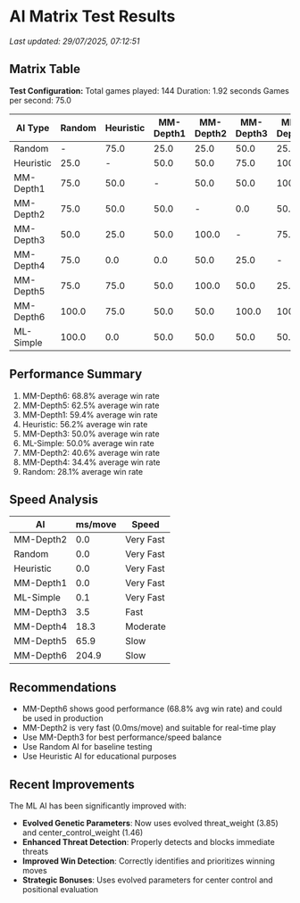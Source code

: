 # AI Matrix Test Results

_Last updated: 29/07/2025, 07:12:51_

## Matrix Table

**Test Configuration:**
Total games played: 144
Duration: 1.92 seconds
Games per second: 75.0

| AI Type   | Random | Heuristic | MM-Depth1 | MM-Depth2 | MM-Depth3 | MM-Depth4 | MM-Depth5 | MM-Depth6 | ML-Simple |
| --------- | ------ | --------- | --------- | --------- | --------- | --------- | --------- | --------- | --------- |
| Random    | -      | 75.0      | 25.0      | 25.0      | 50.0      | 25.0      | 25.0      | 0.0       | 0.0       |
| Heuristic | 25.0   | -         | 50.0      | 50.0      | 75.0      | 100.0     | 25.0      | 25.0      | 100.0     |
| MM-Depth1 | 75.0   | 50.0      | -         | 50.0      | 50.0      | 100.0     | 50.0      | 50.0      | 50.0      |
| MM-Depth2 | 75.0   | 50.0      | 50.0      | -         | 0.0       | 50.0      | 0.0       | 50.0      | 50.0      |
| MM-Depth3 | 50.0   | 25.0      | 50.0      | 100.0     | -         | 75.0      | 50.0      | 0.0       | 50.0      |
| MM-Depth4 | 75.0   | 0.0       | 0.0       | 50.0      | 25.0      | -         | 75.0      | 0.0       | 50.0      |
| MM-Depth5 | 75.0   | 75.0      | 50.0      | 100.0     | 50.0      | 25.0      | -         | 75.0      | 50.0      |
| MM-Depth6 | 100.0  | 75.0      | 50.0      | 50.0      | 100.0     | 100.0     | 25.0      | -         | 50.0      |
| ML-Simple | 100.0  | 0.0       | 50.0      | 50.0      | 50.0      | 50.0      | 50.0      | 50.0      | -         |

## Performance Summary

1. MM-Depth6: 68.8% average win rate
2. MM-Depth5: 62.5% average win rate
3. MM-Depth1: 59.4% average win rate
4. Heuristic: 56.2% average win rate
5. MM-Depth3: 50.0% average win rate
6. ML-Simple: 50.0% average win rate
7. MM-Depth2: 40.6% average win rate
8. MM-Depth4: 34.4% average win rate
9. Random: 28.1% average win rate

## Speed Analysis

| AI        | ms/move | Speed     |
| --------- | ------- | --------- |
| MM-Depth2 | 0.0     | Very Fast |
| Random    | 0.0     | Very Fast |
| Heuristic | 0.0     | Very Fast |
| MM-Depth1 | 0.0     | Very Fast |
| ML-Simple | 0.1     | Very Fast |
| MM-Depth3 | 3.5     | Fast      |
| MM-Depth4 | 18.3    | Moderate  |
| MM-Depth5 | 65.9    | Slow      |
| MM-Depth6 | 204.9   | Slow      |

## Recommendations

- MM-Depth6 shows good performance (68.8% avg win rate) and could be used in production
- MM-Depth2 is very fast (0.0ms/move) and suitable for real-time play
- Use MM-Depth3 for best performance/speed balance
- Use Random AI for baseline testing
- Use Heuristic AI for educational purposes

## Recent Improvements

The ML AI has been significantly improved with:

- **Evolved Genetic Parameters**: Now uses evolved threat_weight (3.85) and center_control_weight (1.46)
- **Enhanced Threat Detection**: Properly detects and blocks immediate threats
- **Improved Win Detection**: Correctly identifies and prioritizes winning moves
- **Strategic Bonuses**: Uses evolved parameters for center control and positional evaluation
